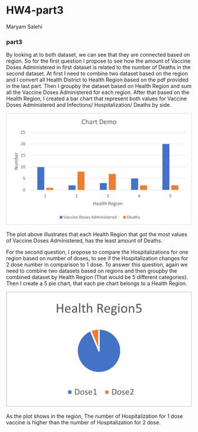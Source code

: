 HW4-part3
================

Maryam Salehi

### part3

By looking at to both dataset, we can see that they are connected based
on region. So for the first question I propose to see how the amount of
Vaccine Doses Administered in first dataset is related to the number of
Deaths in the second dataset. At first I need to combine two dataset
based on the region and I convert all Health District to Health Region
based on the pdf provided in the last part. Then I groupby the dataset
based on Health Region and sum all the Vaccine Doses Administered for
each region. After that based on the Health Region, I created a bar
chart that represent both values for Vaccine Doses Administered and
Infections/ Hospitalization/ Deaths by side.

![alt text here](Extra/Picture2.png)

The plot above illustrates that each Health Region that got the most
values of Vaccine Doses Administered, has the least amount of Deaths.

For the second question, I propose to compare the Hospitalizations for
one region based on number of doses, to see if the Hospitalization
changes for 2 dose number in comparison to 1 dose. To answer this
question, again we need to combine two datasets based on regions and
then groupby the combined dataset by Health Region (That would be 5
different categories). Then I create a 5 pie chart, that each pie chart
belongs to a Health Region.

![alt text here](Extra/Picture1.png)

As the plot shows in the region, The number of Hospitalization for 1
dose vaccine is higher than the number of Hospitalization for 2 dose.
